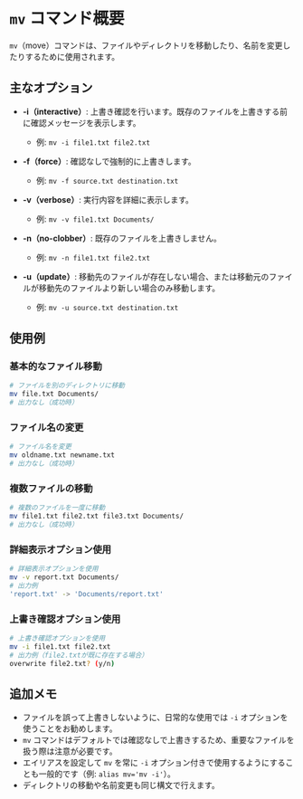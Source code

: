 # `mv` コマンド概要
`mv`（move）コマンドは、ファイルやディレクトリを移動したり、名前を変更したりするために使用されます。

## 主なオプション
- **-i（interactive）**: 上書き確認を行います。既存のファイルを上書きする前に確認メッセージを表示します。
  - 例: `mv -i file1.txt file2.txt`

- **-f（force）**: 確認なしで強制的に上書きします。
  - 例: `mv -f source.txt destination.txt`

- **-v（verbose）**: 実行内容を詳細に表示します。
  - 例: `mv -v file1.txt Documents/`

- **-n（no-clobber）**: 既存のファイルを上書きしません。
  - 例: `mv -n file1.txt file2.txt`

- **-u（update）**: 移動先のファイルが存在しない場合、または移動元のファイルが移動先のファイルより新しい場合のみ移動します。
  - 例: `mv -u source.txt destination.txt`

## 使用例

### 基本的なファイル移動
```bash
# ファイルを別のディレクトリに移動
mv file.txt Documents/
# 出力なし（成功時）
```

### ファイル名の変更
```bash
# ファイル名を変更
mv oldname.txt newname.txt
# 出力なし（成功時）
```

### 複数ファイルの移動
```bash
# 複数のファイルを一度に移動
mv file1.txt file2.txt file3.txt Documents/
# 出力なし（成功時）
```

### 詳細表示オプション使用
```bash
# 詳細表示オプションを使用
mv -v report.txt Documents/
# 出力例
'report.txt' -> 'Documents/report.txt'
```

### 上書き確認オプション使用
```bash
# 上書き確認オプションを使用
mv -i file1.txt file2.txt
# 出力例（file2.txtが既に存在する場合）
overwrite file2.txt? (y/n) 
```

## 追加メモ
- ファイルを誤って上書きしないように、日常的な使用では `-i` オプションを使うことをお勧めします。
- `mv` コマンドはデフォルトでは確認なしで上書きするため、重要なファイルを扱う際は注意が必要です。
- エイリアスを設定して `mv` を常に `-i` オプション付きで使用するようにすることも一般的です（例: `alias mv='mv -i'`）。
- ディレクトリの移動や名前変更も同じ構文で行えます。
